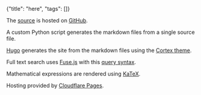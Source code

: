 {"title": "here", "tags": []}

The [source](https://github.com/melvinzhang/garden) is hosted on [GitHub](https://github.com/).

A custom Python script generates the markdown files from a single source file.

[Hugo](https://gohugo.io/) generates the site from the markdown files using the [Cortex theme](https://github.com/melvinzhang/cortex).

Full text search uses [Fuse.js](https://fusejs.io/) with this [query syntax](https://fusejs.io/examples.html#extended-search).

Mathematical expressions are rendered using [KaTeX](https://katex.org/).

Hosting provided by [Cloudflare Pages](https://pages.cloudflare.com/).

